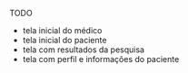 TODO

* tela inicial do médico
* tela inicial do paciente
* tela com resultados da pesquisa
* tela com perfil e informações do paciente
